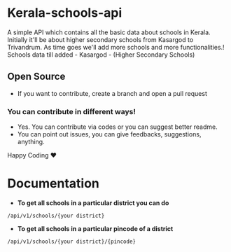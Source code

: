 # Kerala-schools-api

A simple API which contains all the basic data about schools in Kerala. Initially it'll be about higher secondary schools from Kasargod to Trivandrum.
As time goes we'll add more schools and more functionalities.!
Schools data till added - Kasargod - (Higher Secondary Schools)

## Open Source
- If you want to contribute, create a branch and open a pull request

### You can contribute in different ways!
- Yes. You can contribute via codes or you can suggest better readme.
- You can point out issues, you can give feedbacks, suggestions, anything.

Happy Coding ❤

# Documentation
- **To get all schools in a particular district you can do**
```
/api/v1/schools/{your district}
```
- **To get all schools in a particular pincode of a district**
```
/api/v1/schools/{your district}/{pincode}
```
